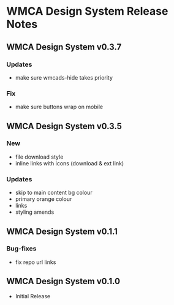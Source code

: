 # WMCA Design System Release Notes

## WMCA Design System v0.3.7

### Updates

- make sure wmcads-hide takes priority

### Fix

- make sure buttons wrap on mobile

## WMCA Design System v0.3.5

### New

- file download style
- inline links with icons (download & ext link)

### Updates

- skip to main content bg colour
- primary orange colour
- links
- styling amends

## WMCA Design System v0.1.1

### Bug-fixes

- fix repo url links

## WMCA Design System v0.1.0

- Initial Release

